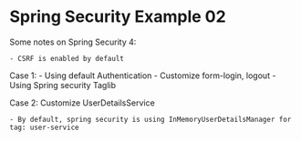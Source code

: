 # Spring Security Example 02

Some notes on Spring Security 4:

    - CSRF is enabled by default
    
    
Case 1:
    - Using default Authentication
    - Customize form-login, logout
    - Using Spring security Taglib
    
Case 2: Customize UserDetailsService

    - By default, spring security is using InMemoryUserDetailsManager for tag: user-service